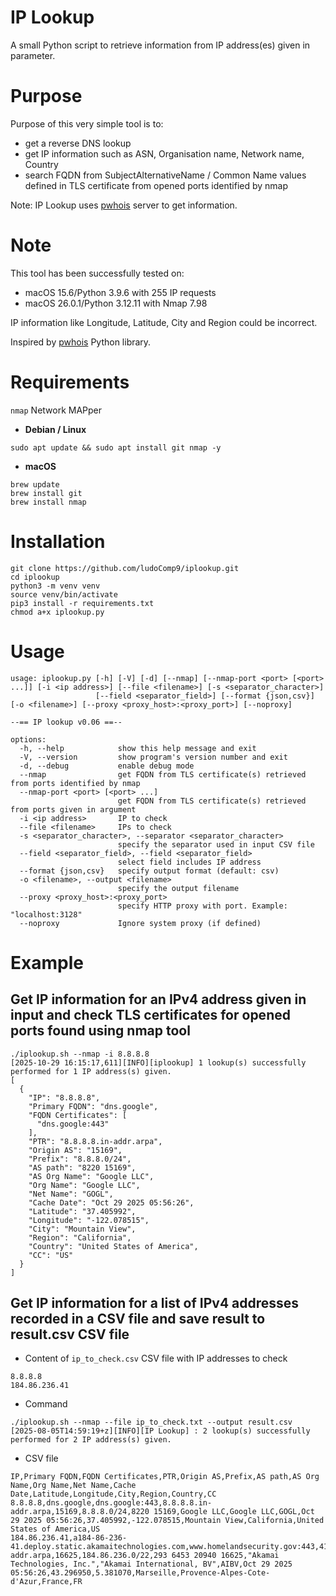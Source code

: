 # IP Lookup

A small Python script to retrieve information from IP address(es) given in parameter.

# Purpose

Purpose of this very simple tool is to:
- get a reverse DNS lookup
- get IP information such as ASN, Organisation name, Network name, Country
- search FQDN from SubjectAlternativeName / Common Name values defined in TLS certificate from opened ports identified by nmap

Note: IP Lookup uses [pwhois](https://pwhois.org/) server to get information.

# Note

This tool has been successfully tested on:
- macOS 15.6/Python 3.9.6 with 255 IP requests
- macOS 26.0.1/Python 3.12.11 with Nmap 7.98

IP information like Longitude, Latitude, City and Region could be incorrect.

Inspired by [pwhois](https://github.com/dagonis/pwhois) Python library.

# Requirements

`nmap` Network MAPper

- **Debian / Linux**
```shell
sudo apt update && sudo apt install git nmap -y
```

- **macOS**
```shell
brew update
brew install git
brew install nmap
```

# Installation

```shell
git clone https://github.com/ludoComp9/iplookup.git
cd iplookup
python3 -m venv venv
source venv/bin/activate
pip3 install -r requirements.txt
chmod a+x iplookup.py
```

# Usage

```plaintext
usage: iplookup.py [-h] [-V] [-d] [--nmap] [--nmap-port <port> [<port> ...]] [-i <ip address>] [--file <filename>] [-s <separator_character>]
                   [--field <separator_field>] [--format {json,csv}] [-o <filename>] [--proxy <proxy_host>:<proxy_port>] [--noproxy]

--== IP lookup v0.06 ==--

options:
  -h, --help            show this help message and exit
  -V, --version         show program's version number and exit
  -d, --debug           enable debug mode
  --nmap                get FQDN from TLS certificate(s) retrieved from ports identified by nmap
  --nmap-port <port> [<port> ...]
                        get FQDN from TLS certificate(s) retrieved from ports given in argument
  -i <ip address>       IP to check
  --file <filename>     IPs to check
  -s <separator_character>, --separator <separator_character>
                        specify the separator used in input CSV file
  --field <separator_field>, --field <separator_field>
                        select field includes IP address
  --format {json,csv}   specify output format (default: csv)
  -o <filename>, --output <filename>
                        specify the output filename
  --proxy <proxy_host>:<proxy_port>
                        specify HTTP proxy with port. Example: "localhost:3128"
  --noproxy             Ignore system proxy (if defined)
```

# Example

## Get IP information for an IPv4 address given in input and check TLS certificates for opened ports found using nmap tool

```shell                                                 
./iplookup.sh --nmap -i 8.8.8.8 
[2025-10-29 16:15:17,611][INFO][iplookup] 1 lookup(s) successfully performed for 1 IP address(s) given.
[
  {
    "IP": "8.8.8.8",
    "Primary FQDN": "dns.google",
    "FQDN Certificates": [
      "dns.google:443"
    ],
    "PTR": "8.8.8.8.in-addr.arpa",
    "Origin AS": "15169",
    "Prefix": "8.8.8.0/24",
    "AS path": "8220 15169",
    "AS Org Name": "Google LLC",
    "Org Name": "Google LLC",
    "Net Name": "GOGL",
    "Cache Date": "Oct 29 2025 05:56:26",
    "Latitude": "37.405992",
    "Longitude": "-122.078515",
    "City": "Mountain View",
    "Region": "California",
    "Country": "United States of America",
    "CC": "US"
  }
]
```

## Get IP information for a list of IPv4 addresses recorded in a CSV file and save result to result.csv CSV file

- Content of `ip_to_check.csv` CSV file with IP addresses to check
```plaintext
8.8.8.8
184.86.236.41
```

- Command
```shell
./iplookup.sh --nmap --file ip_to_check.txt --output result.csv
[2025-08-05T14:59:19+z][INFO][IP Lookup] : 2 lookup(s) successfully performed for 2 IP address(s) given.
```

- CSV file
```plaintext
IP,Primary FQDN,FQDN Certificates,PTR,Origin AS,Prefix,AS path,AS Org Name,Org Name,Net Name,Cache Date,Latitude,Longitude,City,Region,Country,CC
8.8.8.8,dns.google,dns.google:443,8.8.8.8.in-addr.arpa,15169,8.8.8.0/24,8220 15169,Google LLC,Google LLC,GOGL,Oct 29 2025 05:56:26,37.405992,-122.078515,Mountain View,California,United States of America,US
184.86.236.41,a184-86-236-41.deploy.static.akamaitechnologies.com,www.homelandsecurity.gov:443,41.236.86.184.in-addr.arpa,16625,184.86.236.0/22,293 6453 20940 16625,"Akamai Technologies, Inc.","Akamai International, BV",AIBV,Oct 29 2025 05:56:26,43.296950,5.381070,Marseille,Provence-Alpes-Cote-d'Azur,France,FR
```